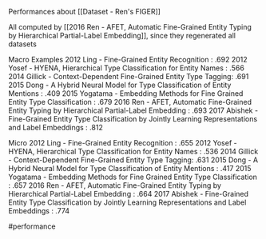 Performances about [[Dataset - Ren's FIGER]]

All computed by [[2016 Ren - AFET, Automatic Fine-Grained Entity Typing by Hierarchical Partial-Label Embedding]], since they regenerated all datasets

Macro Examples
2012 Ling - Fine-Grained Entity Recognition : .692
2012 Yosef - HYENA, Hierarchical Type Classification for Entity Names : .566
2014 Gillick - Context-Dependent Fine-Grained Entity Type Tagging: .691
2015 Dong - A Hybrid Neural Model for Type Classification of Entity Mentions : .409
2015 Yogatama - Embedding Methods for Fine Grained Entity Type Classification : .679
2016 Ren - AFET, Automatic Fine-Grained Entity Typing by Hierarchical Partial-Label Embedding : .693
2017 Abishek - Fine-Grained Entity Type Classification by Jointly Learning Representations and Label Embeddings : .812

Micro
2012 Ling - Fine-Grained Entity Recognition : .655
2012 Yosef - HYENA, Hierarchical Type Classification for Entity Names : .536
2014 Gillick - Context-Dependent Fine-Grained Entity Type Tagging: .631
2015 Dong - A Hybrid Neural Model for Type Classification of Entity Mentions : .417
2015 Yogatama - Embedding Methods for Fine Grained Entity Type Classification : .657
2016 Ren - AFET, Automatic Fine-Grained Entity Typing by Hierarchical Partial-Label Embedding : .664
2017 Abishek - Fine-Grained Entity Type Classification by Jointly Learning Representations and Label Embeddings : .774

#performance 